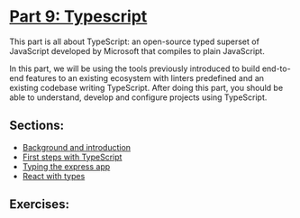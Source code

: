 # [Part 9: Typescript](https://fullstackopen.com/en/part9)
This part is all about TypeScript: an open-source typed superset of JavaScript developed by Microsoft that compiles to plain JavaScript.

In this part, we will be using the tools previously introduced to build end-to-end features to an existing ecosystem with linters predefined and an existing codebase writing TypeScript. After doing this part, you should be able to understand, develop and configure projects using TypeScript.

## Sections:
* [Background and introduction](https://fullstackopen.com/en/part9/background_and_introduction)
* [First steps with TypeScript](https://fullstackopen.com/en/part9/first_steps_with_type_script)
* [Typing the express app](https://fullstackopen.com/en/part9/typing_the_express_app)
* [React with types](https://fullstackopen.com/en/part9/react_with_types)

## Exercises:
